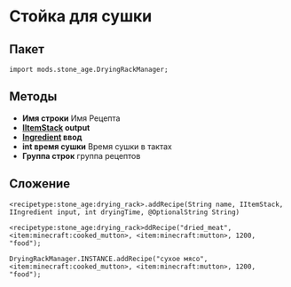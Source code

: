 # Стойка для сушки

## Пакет
`import mods.stone_age.DryingRackManager;`

## Методы
- **Имя строки** Имя Рецепта
- **[IItemStack](/Vanilla/Items/IItemStack/) output**
- **[Ingredient](/Vanilla/Variable_Types/IIngredient/) ввод**
- **int время сушки** Время сушки в тактах
- **Группа строк** группа рецептов

## Сложение

```zenscript
<recipetype:stone_age:drying_rack>.addRecipe(String name, IItemStack, IIngredient input, int dryingTime, @OptionalString String)

<recipetype:stone_age:drying_rack>ddRecipe("dried_meat", <item:minecraft:cooked_mutton>, <item:minecraft:mutton>, 1200, "food");

DryingRackManager.INSTANCE.addRecipe("сухое мясо", <item:minecraft:cooked_mutton>, <item:minecraft:mutton>, 1200, "food");
```
